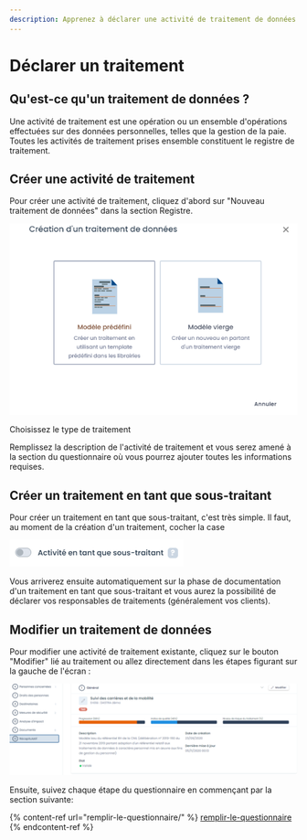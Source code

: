 ```yaml
---
description: Apprenez à déclarer une activité de traitement de données.
---
```


# Déclarer un traitement

## Qu'est-ce qu'un traitement de données ?

Une activité de traitement est une opération ou un ensemble d'opérations effectuées sur des données personnelles, telles que la gestion de la paie. Toutes les activités de traitement prises ensemble constituent le registre de traitement.

## Créer une activité de traitement&#x20;

Pour créer une activité de traitement, cliquez d'abord sur "Nouveau traitement de données" dans la section Registre.

![Choix du nouveau traitement](<../../.gitbook/assets/image (185).png>)

Choisissez le type de traitement&#x20;

Remplissez la description de l'activité de traitement et vous serez amené à la section du questionnaire où vous pourrez ajouter toutes les informations requises.



## Créer un traitement en tant que sous-traitant

Pour créer un traitement en tant que sous-traitant, c'est très simple. Il faut, au moment de la création d'un traitement, cocher la case&#x20;

![](<../../.gitbook/assets/image (186).png>)

Vous arriverez ensuite automatiquement sur la phase de documentation d'un traitement en tant que sous-traitant et vous aurez la possibilité de déclarer vos responsables de traitements (généralement vos clients).

## Modifier un traitement de données

Pour modifier une activité de traitement existante, cliquez sur le bouton "Modifier" lié au traitement ou allez directement dans les étapes figurant sur la gauche de l'écran :

![](<../../.gitbook/assets/image (187).png>)

Ensuite, suivez chaque étape du questionnaire en commençant par la section suivante:

{% content-ref url="remplir-le-questionnaire/" %}
[remplir-le-questionnaire](remplir-le-questionnaire/)
{% endcontent-ref %}

